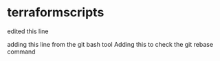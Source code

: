 # terraformscripts


edited this line

adding this line from the git bash tool
Adding this to check the git rebase command

